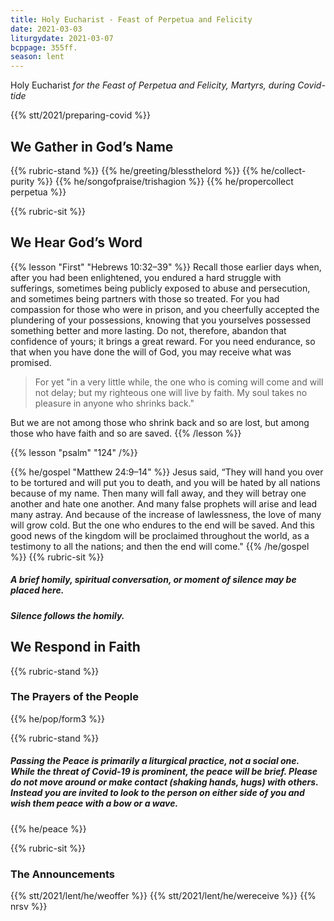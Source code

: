 ```yaml
---
title: Holy Eucharist - Feast of Perpetua and Felicity
date: 2021-03-03
liturgydate: 2021-03-07
bcppage: 355ff.
season: lent
---
```

Holy Eucharist
_for the Feast of Perpetua and Felicity, Martyrs,
during Covid-tide_

{{% stt/2021/preparing-covid %}}

## We Gather in God’s Name
{{% rubric-stand %}}
{{% he/greeting/blessthelord %}}
{{% he/collect-purity %}}
{{% he/songofpraise/trishagion %}}
{{% he/propercollect perpetua %}}

{{% rubric-sit %}}
## We Hear God’s Word
{{% lesson "First" "Hebrews 10:32–39" %}}
Recall those earlier days when, after you had been enlightened, you endured a hard struggle with sufferings, sometimes being publicly exposed to abuse and persecution, and sometimes being partners with those so treated. For you had compassion for those who were in prison, and you cheerfully accepted the plundering of your possessions, knowing that you yourselves possessed something better and more lasting. Do not, therefore, abandon that confidence of yours; it brings a great reward. For you need endurance, so that when you have done the will of God, you may receive what was promised.

> For yet "in a very little while,
> the one who is coming will come and will not delay;
> but my righteous one will live by faith.
> My soul takes no pleasure in anyone who shrinks back."

But we are not among those who shrink back and so are lost, but among those who have faith and so are saved.
{{% /lesson %}}

{{% lesson "psalm" "124" /%}}

{{% he/gospel "Matthew 24:9–14" %}}
Jesus said, “They will hand you over to be tortured and will put you to death, and you will be hated by all nations because of my name. Then many will fall away, and they will betray one another and hate one another. And many false prophets will arise and lead many astray. And because of the increase of lawlessness, the love of many will grow cold. But the one who endures to the end will be saved. And this good news of the kingdom will be proclaimed throughout the world, as a testimony to all the nations; and then the end will come."
{{% /he/gospel %}}
{{% rubric-sit %}}
##### A brief homily, spiritual conversation, or moment of silence may be placed here.
##### Silence follows the homily.

## We Respond in Faith

{{% rubric-stand %}}

### The Prayers of the People
{{% he/pop/form3 %}}

{{% rubric-stand %}}

##### Passing the Peace is primarily a liturgical practice, not a social one. While the threat of Covid-19 is prominent, the peace will be brief. Please do not move around or make contact (shaking hands, hugs) with others. Instead you are invited to look to the person on either side of you and wish them peace with a bow or a wave.
{{% he/peace %}}

{{% rubric-sit %}}

### The Announcements
{{% stt/2021/lent/he/weoffer %}}
{{% stt/2021/lent/he/wereceive %}}
{{% nrsv %}}
